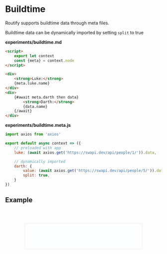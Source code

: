 <script>
    import { Router, InternalReflector, resolveNode } from '@roxi/routify'
    import MiniBrowser from '#cmp/minibrowser/MiniBrowser.svelte'
    console.log(resolveNode('../example'))
</script>



# Buildtime

Routify supports buildtime data through meta files.

Buildtime data can be dynamically imported by setting `split` to true

**experiments/buildtime.md**
```html
<script>
    export let context
    const {meta} = context.node
</script>

<div>
    <strong>Luke:</strong>
    {meta.luke.name}
</div>
<div>
    {#await meta.darth then data}
        <strong>Darth:</strong>
        {data.name}
    {/await}
</div>
```

**experiments/buildtime.meta.js**
```javascript
import axios from 'axios'

export default async context => ({  
    // preloaded with app
    luke: (await axios.get('https://swapi.dev/api/people/1/')).data,

    // dynamically imported
    darth: {
        value: (await axios.get('https://swapi.dev/api/people/5/')).data,
        split: true,
    }    
})

```

## Example

<div class="example">
    <Router decorator={MiniBrowser} name="example" offset="../example" url="/" urlReflector={InternalReflector} />
</div>


<style>
    .example {
        box-shadow: 0 0 5px rgba(0,0,0,0.1);
        padding: 48px 64px 32px 64px;
        margin: 64px;
        background: #FCFDFF;
    }
</style>